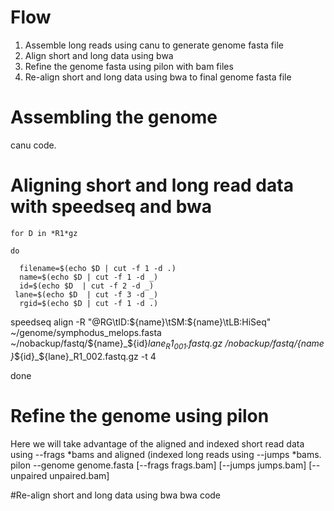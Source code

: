 # Flow
  1. Assemble long reads using canu to generate genome fasta file
  2. Align short and long data using bwa
  3. Refine the genome fasta using pilon with bam files
  4. Re-align short and long data using bwa to final genome fasta file


# Assembling the genome
canu code.

# Aligning short and long read data with speedseq and bwa

    for D in *R1*gz

    do

      filename=$(echo $D | cut -f 1 -d .)
      name=$(echo $D | cut -f 1 -d _)
      id=$(echo $D  | cut -f 2 -d _)
     lane=$(echo $D  | cut -f 3 -d _)
      rgid=$(echo $D | cut -f 1 -d .)

   speedseq align -R "@RG\tID:${name}\tSM:${name}\tLB:HiSeq" ~/genome/symphodus_melops.fasta ~/nobackup/fastq/${name}_${id}_${lane}_R1_001.fastq.gz ~/nobackup/fastq/${name}_${id}_${lane}_R1_002.fastq.gz  -t 4

   done



# Refine the genome using pilon
  Here we will take advantage of the aligned and indexed short read data using --frags *bams  and aligned (indexed long reads using --jumps *bams. 
  pilon --genome genome.fasta [--frags frags.bam] [--jumps jumps.bam] [--unpaired unpaired.bam]

#Re-align short and long data using bwa
bwa code


